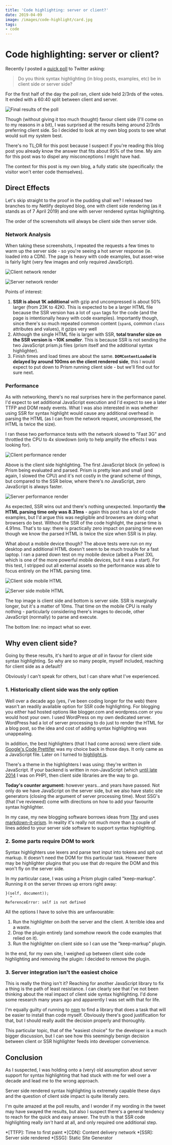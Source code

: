 ```yaml
---
title: 'Code highlighting: server or client?'
date: 2019-04-09
image: /images/code-highlight/card.jpg
tags:
- code
---
```


# Code highlighting: server or client?

Recently I posted a [quick poll](https://mobile.twitter.com/rem/status/1112821258259922950) to Twitter asking:

> Do you think syntax highlighting (in blog posts, examples, etc) be in client side or server side?

For the first half of the day the poll ran, client side held 2/3rds of the votes. It ended with a 60:40 split between client and server.

![Final results of the poll](/images/code-highlight/poll-result.png)

Though (without giving it too much thought) favour client side (I'll come on to my reasons in a bit), I was surprised at the results being around 2/3rds preferring client side. So I decided to look at my own blog posts to see what would suit my system best.

There's no TL;DR for this post because I suspect if you're reading this blog post you already know the answer that fits about 95% of the time. My aim for this post was to dispel any misconceptions I might have had.

<!--more-->

The context for this post is my own blog, a fully static site (specifically: the visitor won't enter code themselves).

## Direct Effects

Let's skip straight to the proof in the pudding shall we? I released two branches to my Netlify deployed blog, one with client side rendering (as it stands as of 7 April 2019) and one with server rendered syntax highlighting.

The order of the screenshots will always be client side then server side.

### Network Analysis

When taking these screenshots, I repeated the requests a few times to warm up the server side - so you're seeing a hot server response (ie. loaded into a CDN). The page is heavy with code examples, but asset-wise is fairly light (very few images and only required JavaScript).

![Client network render](/images/code-highlight/client-network.png)

![Server network render](/images/code-highlight/server-network.png)

Points of interest:

1. **SSR is about 1K additional** with gzip and uncompressed is about 50% larger (from 23K to 42K). This is expected to be a larger HTML file because the SSR version has a lot of `span` tags for the code (and the page is intentionally heavy with code examples). Importantly though, since there's so much repeated common content (`span`s, common `class` attributes and values), it gzips very well
2. Although the single HTML file is larger with SSR, **total transfer size on the SSR version is ~10K _smaller_**. This is because SSR is not sending the two JavaScript prism.js files (prism itself and the additional syntax highlighter).
3. Finish times and load times are about the same. **`DOMContentLoaded` is delayed by around 100ms on the client rendered side**, this I would expect to put down to Prism running client side - but we'll find out for sure next.

### Performance

As with networking, there's no real surprises here in the performance panel. I'd expect to set additional JavaScript execution and I'd expect to see a later TTFP and DOM ready events. What I was also interested in was whether using SSR for syntax highlight would cause any additional overhead in parsing the HTML (as I can from the network request, uncompressed, the HTML is twice the size).

I ran these two performance tests with the network slowed to "Fast 3G" and throttled the CPU to 4x slowdown (only to help amplify the effects I was looking for).

![Client performance render](/images/code-highlight/client-perf.png)

Above is the client side highlighting. The first JavaScript block (in yellow) is Prism being evaluated and parsed. Prism is pretty lean and small (and again, I slowed the CPU) and it's not costly in the grand scheme of things, but compared to the SSR below, where there's _no_ JavaScript, zero JavaScript is always faster.

![Server performance render](/images/code-highlight/server-perf.png)

As expected, SSR wins out and there's nothing unexpected. Importantly **the HTML parsing time only was 8.31ms** - again this post has a lot of code examples, but I'd argue this was negligible and browsers are doing what browsers do best. Without the SSR of the code highlight, the parse time is 4.91ms. That's to say: there is practically zero impact on parsing time even though we know the parsed HTML is twice the size when SSR is in play.

What about a mobile device though? The above tests were run on my desktop and additional HTML doesn't seem to be much trouble for a fast laptop. I ran a pared down test on my mobile device (albeit a Pixel 3XL which is one of the more powerful mobile devices, but it was a start). For this test, I stripped out all external assets so the performance was able to focus entirely on the HTML parsing time.

![Client side mobile HTML](/images/code-highlight/client-mobile-html-only.png)

![Server side mobile HTML](/images/code-highlight/server-mobile-html-only.png)

The top image is client side and bottom is server side. SSR is marginally longer, but it's a matter of 10ms. That time on the mobile CPU is really nothing - particularly considering there's images to decode, other JavaScript (normally) to parse and execute.

The bottom line: no impact what so ever.

## Why even client side?

Going by these results, it's hard to argue *at all* in favour for client side syntax highlighting. So why are so many people, myself included, reaching for client side as a default?

Obviously I can't speak for others, but I can share what I've experienced.

### 1. Historically client side was the only option

Well over a decade ago (yes, I've been coding longer for the web) there wasn't an readily available option for SSR code highlighting. For blogging you either had hosted options like blogger.com and wordpress.com or you would host your own. I used WordPress on my own dedicated server. WordPress had a lot of server processing to do just to render the HTML for a blog post, so the idea and cost of adding syntax highlighting was unappealing.

In addition, the best highlighters (that I had come across) were client side. [Google's Code Prettifer](https://code.google.com/archive/p/google-code-prettify/) was my choice back in those days. It only came as a JavaScript file. Later on I turned to [highlight.js](https://highlightjs.org/).

There's a theme in the highlighters I was using: they're written in JavaScript. If your backend is written in non-JavaScript (which [until late 2014](/2014/09/18/wordpress-ghost-harp-pt1) I was on PHP), then client side libraries are the way to go.

**Today's counter argument:** however years…and years have passed. Not only do we have JavaScript on the server side, but we also have static site generators (closing the argument of server processing time). Most SSG's (that I've reviewed) come with directions on how to add your favourite syntax highlighter.

In my case, my new blogging software borrows ideas from [11ty](https://11ty.io/docs/) and uses [markdown-it-prism](https://github.com/jGleitz/markdown-it-prism). In reality it's really not much more than a couple of lines added to your server side software to support syntax highlighting.

### 2. Some parts require DOM to work

Syntax highlighters use lexers and parse text input into tokens and spit out markup. It doesn't need the DOM for this particular task. However there may be highlighter plugins that you use that _do_ require the DOM and this won't fly on the server side.

In my particular case, I was using a Prism plugin called "keep-markup". Running it on the server throws up errors right away:

```
}(self, document));
  ^
ReferenceError: self is not defined
```

All the options I have to solve this are unfavourable:

1. Run the highlighter on _both_ the server and the client. A terrible idea and a waste.
2. Drop the plugin entirely (and somehow rework the code examples that relied on it).
3. Run the highlighter on client side so I can use the "keep-markup" plugin.

In the end, for my own site, I weighed up between client side code highlighting and removing the plugin: I decided to remove the plugin.

### 3. Server integration isn't the easiest choice

This is really the thing isn't it? Reaching for another JavaScript library to fix a thing is the path of least resistance. I can clearly see that I've not been thinking about the real impact of client side syntax highlighting. I'd done some research many years ago and apparently I was set with that for life.

I'm equally guilty of running to [npm](https://www.npmjs.com) to find a library that does a task that will be easier to install than code myself. Obviously there's good justification for that, but I should really audit the decision properly and thoroughly.

This particular topic, that of the "easiest choice" for the developer is a much bigger discussion, but I can see how this seemingly benign decision between client or SSR highlighter feeds into developer convenience.

## Conclusion

As I suspected, I was holding onto a (very) old assumption about server support for syntax highlighting that had stuck with me for well over a decade and lead me to the wrong approach.

Server side rendered syntax highlighting is extremely capable these days and the question of client side impact is quite literally zero.

I'm quite amazed at the poll results, and I wonder if my wording in the tweet may have swayed the results, but also I suspect there's a general tendency to reach for the quick and easy answer. The truth is that SSR code highlighting really _isn't_ hard at all, and only required one additional step.

*[TTFP]: Time to first paint
*[CDN]: Content delivery network
*[SSR]: Server side rendered
*[SSG]: Static Site Generator
